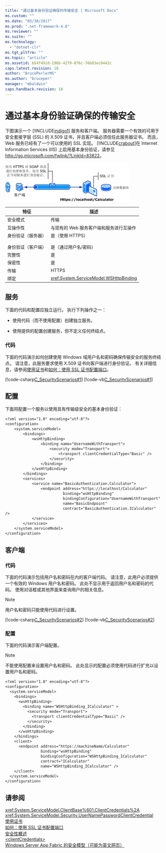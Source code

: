 ```yaml
---
title: "通过基本身份验证确保的传输安全 | Microsoft Docs"
ms.custom: ""
ms.date: "03/30/2017"
ms.prod: ".net-framework-4.6"
ms.reviewer: ""
ms.suite: ""
ms.technology: 
  - "dotnet-clr"
ms.tgt_pltfrm: ""
ms.topic: "article"
ms.assetid: b54f491d-196b-4279-876c-76b83ec0442c
caps.latest.revision: 18
author: "BrucePerlerMS"
ms.author: "bruceper"
manager: "mbaldwin"
caps.handback.revision: 18
---
```

# 通过基本身份验证确保的传输安全
下图演示一个 [!INCLUDE[indigo1](../../../../includes/indigo1-md.md)] 服务和客户端。  服务器需要一个有效的可用于安全套接字层 \(SSL\) 的 X.509 证书，并且客户端必须信任此服务器证书。  而且，Web 服务已经有了一个可以使用的 SSL 实现。  [!INCLUDE[crabout](../../../../includes/crabout-md.md)]在 Internet Information Services \(IIS\) 上启用基本身份验证，请参见 [http:\/\/go.microsoft.com\/fwlink\/?LinkId\=83822](http://go.microsoft.com/fwlink/?LinkId=83822)。  
  
 ![使用基本身份验证的传输安全性](../../../../docs/framework/wcf/feature-details/media/securedbyusername.gif "SecuredbyUsername")  
  
|特征|描述|  
|--------|--------|  
|安全模式|传输|  
|互操作性|与现有的 Web 服务客户端和服务进行互操作|  
|身份验证（服务器）<br /><br /> 身份验证（客户端）|是（使用 HTTPS）<br /><br /> 是（通过用户名\/密码）|  
|完整性|是|  
|保密性|是|  
|传输|HTTPS|  
|绑定|<xref:System.ServiceModel.WSHttpBinding>|  
  
## 服务  
 下面的代码和配置应独立运行。  执行下列操作之一：  
  
-   使用代码（而不使用配置）创建独立服务。  
  
-   使用提供的配置创建服务，但不定义任何终结点。  
  
### 代码  
 下面的代码演示如何创建使用 Windows 域用户名和密码确保传输安全的服务终结点。  请注意，此服务要求使用 X.509 证书向客户端进行身份验证。  有关详细信息，请参阅[使用证书](../../../../docs/framework/wcf/feature-details/working-with-certificates.md)和[如何：使用 SSL 证书配置端口](../../../../docs/framework/wcf/feature-details/how-to-configure-a-port-with-an-ssl-certificate.md)。  
  
 [!code-csharp[C_SecurityScenarios#1](../../../../samples/snippets/csharp/VS_Snippets_CFX/c_securityscenarios/cs/source.cs#1)]
 [!code-vb[C_SecurityScenarios#1](../../../../samples/snippets/visualbasic/VS_Snippets_CFX/c_securityscenarios/vb/source.vb#1)]  
  
## 配置  
 下面将配置一个服务以使用具有传输级安全的基本身份验证：  
  
```  
<?xml version="1.0" encoding="utf-8"?>  
<configuration>  
    <system.serviceModel>  
        <bindings>  
            <wsHttpBinding>  
                <binding name="UsernameWithTransport">  
                    <security mode="Transport">  
                        <transport clientCredentialType="Basic" />  
                    </security>  
                </binding>  
            </wsHttpBinding>  
        </bindings>  
        <services>  
            <service name="BasicAuthentication.Calculator">  
                <endpoint address="https://localhost/Calculator"  
                          binding="wsHttpBinding"   
                          bindingConfiguration="UsernameWithTransport"  
                          name="BasicEndpoint"   
                          contract="BasicAuthentication.ICalculator" />  
            </service>  
        </services>  
    </system.serviceModel>  
</configuration>  
```  
  
## 客户端  
  
### 代码  
 下面的代码演示包括用户名和密码在内的客户端代码。  请注意，此用户必须提供一个有效的 Windows 用户名和密码。  此处不显示用于返回用户名和密码的代码。  使用对话框或其他界面来查询用户的相关信息。  
  
> [!NOTE]
>  用户名和密码只能使用代码进行设置。  
  
 [!code-csharp[C_SecurityScenarios#2](../../../../samples/snippets/csharp/VS_Snippets_CFX/c_securityscenarios/cs/source.cs#2)]
 [!code-vb[C_SecurityScenarios#2](../../../../samples/snippets/visualbasic/VS_Snippets_CFX/c_securityscenarios/vb/source.vb#2)]  
  
### 配置  
 下面的代码演示客户端配置。  
  
> [!NOTE]
>  不能使用配置来设置用户名和密码。  此处显示的配置必须使用代码进行扩充以设置用户名和密码。  
  
```  
<?xml version="1.0" encoding="utf-8"?>  
<configuration>  
  <system.serviceModel>  
    <bindings>  
      <wsHttpBinding>  
        <binding name="WSHttpBinding_ICalculator" >  
          <security mode="Transport">  
            <transport clientCredentialType="Basic" />  
          </security>  
        </binding>  
      </wsHttpBinding>  
    </bindings>  
    <client>  
      <endpoint address="https://machineName/Calculator"   
                binding="wsHttpBinding"  
                bindingConfiguration="WSHttpBinding_ICalculator"   
                contract="ICalculator"  
                name="WSHttpBinding_ICalculator" />  
    </client>  
  </system.serviceModel>  
</configuration>  
```  
  
## 请参阅  
 <xref:System.ServiceModel.ClientBase%601.ClientCredentials%2A>   
 <xref:System.ServiceModel.Security.UserNamePasswordClientCredential>   
 [使用证书](../../../../docs/framework/wcf/feature-details/working-with-certificates.md)   
 [如何：使用 SSL 证书配置端口](../../../../docs/framework/wcf/feature-details/how-to-configure-a-port-with-an-ssl-certificate.md)   
 [安全性概述](../../../../docs/framework/wcf/feature-details/security-overview.md)   
 [\<clientCredentials\>](../../../../docs/framework/configure-apps/file-schema/wcf/clientcredentials.md)   
 [Windows Server App Fabric 的安全模型（可能为英文网页）](http://go.microsoft.com/fwlink/?LinkID=201279&clcid=0x409)